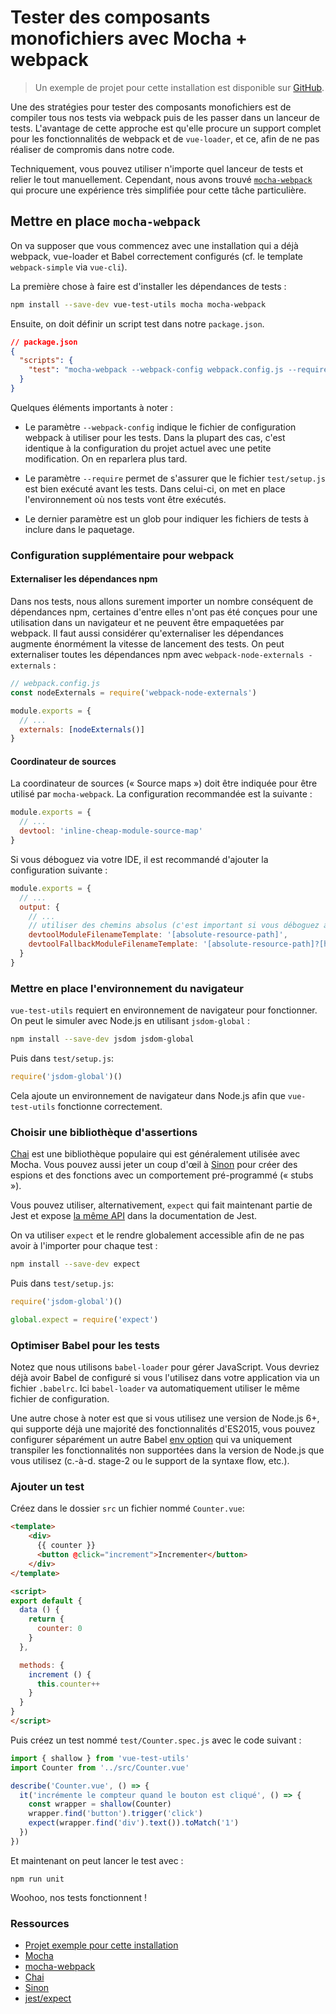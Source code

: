 # Tester des composants monofichiers avec Mocha + webpack

> Un exemple de projet pour cette installation est disponible sur [GitHub](https://github.com/vuejs/vue-test-utils-mocha-webpack-example).

Une des stratégies pour tester des composants monofichiers est de compiler tous nos tests via webpack puis de les passer dans un lanceur de tests. L'avantage de cette approche est qu'elle procure un support complet pour les fonctionnalités de webpack et de `vue-loader`, et ce, afin de ne pas réaliser de compromis dans notre code.

Techniquement, vous pouvez utiliser n'importe quel lanceur de tests et relier le tout manuellement. Cependant, nous avons trouvé [`mocha-webpack`](https://github.com/zinserjan/mocha-webpack) qui procure une expérience très simplifiée pour cette tâche particulière.

## Mettre en place `mocha-webpack`

On va supposer que vous commencez avec une installation qui a déjà webpack, vue-loader et Babel correctement configurés (cf. le template `webpack-simple` via `vue-cli`).

La première chose à faire est d'installer les dépendances de tests :

``` bash
npm install --save-dev vue-test-utils mocha mocha-webpack
```

Ensuite, on doit définir un script test dans notre `package.json`.

```json
// package.json
{
  "scripts": {
    "test": "mocha-webpack --webpack-config webpack.config.js --require test/setup.js test/**/*.spec.js"
  }
}
```

Quelques éléments importants à noter :

- Le paramètre `--webpack-config` indique le fichier de configuration webpack à utiliser pour les tests. Dans la plupart des cas, c'est identique à la configuration du projet actuel avec une petite modification. On en reparlera plus tard.

- Le paramètre `--require` permet de s'assurer que le fichier `test/setup.js` est bien exécuté avant les tests. Dans celui-ci, on met en place l'environnement où nos tests vont être exécutés.

- Le dernier paramètre est un glob pour indiquer les fichiers de tests à inclure dans le paquetage.

### Configuration supplémentaire pour webpack

#### Externaliser les dépendances npm

Dans nos tests, nous allons surement importer un nombre conséquent de dépendances npm, certaines d'entre elles n'ont pas été conçues pour une utilisation dans un navigateur et ne peuvent être empaquetées par webpack. Il faut aussi considérer qu'externaliser les dépendances augmente énormément la vitesse de lancement des tests. On peut externaliser toutes les dépendances npm avec `webpack-node-externals -externals` :

```js
// webpack.config.js
const nodeExternals = require('webpack-node-externals')

module.exports = {
  // ...
  externals: [nodeExternals()]
}
```

#### Coordinateur de sources

La coordinateur de sources (« Source maps ») doit être indiquée pour être utilisé par `mocha-webpack`. La configuration recommandée est la suivante :

``` js
module.exports = {
  // ...
  devtool: 'inline-cheap-module-source-map'
}
```

Si vous déboguez via votre IDE, il est recommandé d'ajouter la configuration suivante :

``` js
module.exports = {
  // ...
  output: {
    // ...
    // utiliser des chemins absolus (c'est important si vous déboguez avec un IDE)
    devtoolModuleFilenameTemplate: '[absolute-resource-path]',
    devtoolFallbackModuleFilenameTemplate: '[absolute-resource-path]?[hash]'
  }
}
```

### Mettre en place l'environnement du navigateur

`vue-test-utils` requiert en environnement de navigateur pour fonctionner. On peut le simuler avec Node.js en utilisant `jsdom-global` :

```bash
npm install --save-dev jsdom jsdom-global
```

Puis dans `test/setup.js`:

``` js
require('jsdom-global')()
```

Cela ajoute un environnement de navigateur dans Node.js afin que `vue-test-utils` fonctionne correctement. 

### Choisir une bibliothèque d'assertions

[Chai](http://chaijs.com/) est une bibliothèque populaire qui est généralement utilisée avec Mocha. Vous pouvez aussi jeter un coup d'œil à [Sinon](http://sinonjs.org/) pour créer des espions et des fonctions avec un comportement pré-programmé (« stubs »).

Vous pouvez utiliser, alternativement, `expect` qui fait maintenant partie de Jest et expose [la même API](http://facebook.github.io/jest/docs/en/expect.html#content) dans la documentation de Jest.

On va utiliser `expect` et le rendre globalement accessible afin de ne pas avoir à l'importer pour chaque test :

``` bash
npm install --save-dev expect
```

Puis dans `test/setup.js`:

``` js
require('jsdom-global')()

global.expect = require('expect')
```

### Optimiser Babel pour les tests

Notez que nous utilisons `babel-loader` pour gérer JavaScript. Vous devriez déjà avoir Babel de configuré si vous l'utilisez dans votre application via un fichier `.babelrc`. Ici `babel-loader` va automatiquement utiliser le même fichier de configuration.

Une autre chose à noter est que si vous utilisez une version de Node.js 6+, qui supporte déjà une majorité des fonctionnalités d'ES2015, vous pouvez configurer séparément un autre Babel [env option](https://babeljs.io/docs/usage/babelrc/#env-option) qui va uniquement transpiler les fonctionnalités non supportées dans la version de Node.js que vous utilisez (c.-à-d. stage-2 ou le support de la syntaxe flow, etc.).

### Ajouter un test

Créez dans le dossier `src` un fichier nommé `Counter.vue`:

``` html
<template>
	<div>
	  {{ counter }}
	  <button @click="increment">Incrementer</button>
	</div>
</template>

<script>
export default {
  data () {
    return {
      counter: 0
    }
  },

  methods: {
    increment () {
      this.counter++
    }
  }
}
</script>
```

Puis créez un test nommé `test/Counter.spec.js` avec le code suivant :

```js
import { shallow } from 'vue-test-utils'
import Counter from '../src/Counter.vue'

describe('Counter.vue', () => {
  it('incrémente le compteur quand le bouton est cliqué', () => {
    const wrapper = shallow(Counter)
    wrapper.find('button').trigger('click')
    expect(wrapper.find('div').text()).toMatch('1')
  })
})
```

Et maintenant on peut lancer le test avec :

```
npm run unit
```

Woohoo, nos tests fonctionnent !

### Ressources

- [Projet exemple pour cette installation](https://github.com/vuejs/vue-test-utils-mocha-webpack-example)
- [Mocha](https://mochajs.org/)
- [mocha-webpack](http://zinserjan.github.io/mocha-webpack/)
- [Chai](http://chaijs.com/)
- [Sinon](http://sinonjs.org/)
- [jest/expect](http://facebook.github.io/jest/docs/en/expect.html#content)
